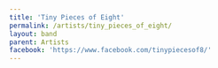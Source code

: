 ```yaml
---
title: 'Tiny Pieces of Eight'
permalink: /artists/tiny_pieces_of_eight/
layout: band
parent: Artists
facebook: 'https://www.facebook.com/tinypiecesof8/'
---
```

